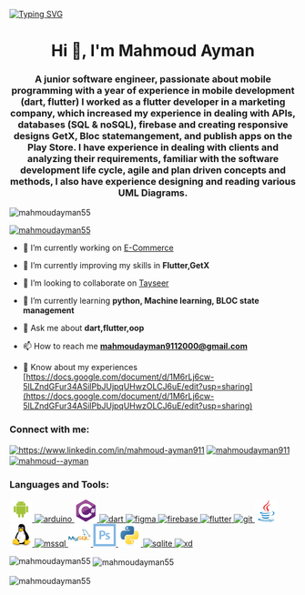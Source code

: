 [![Typing SVG](https://readme-typing-svg.herokuapp.com?size=50&color=00ADFF&center=true&vCenter=true&width=1000&height=200&lines=log(%22Welcome+To+My+GITHUB%22))](https://git.io/typing-svg)
<h1 align="center">Hi 👋, I'm Mahmoud Ayman</h1>
<h3 align="center">A junior software engineer, passionate about mobile programming with a year of experience in mobile development (dart, flutter) I worked as a flutter developer in a marketing company, which increased my experience in dealing with APIs, databases (SQL & noSQL), firebase and creating responsive designs GetX, Bloc statemangement, and publish apps on the Play Store. I have experience in dealing with clients and analyzing their requirements, familiar with the software development life cycle, agile and plan driven concepts and methods, I also have experience designing and reading various UML Diagrams.</h3>

<p align="left"> <img src="https://komarev.com/ghpvc/?username=mahmoudayman55&label=Profile%20views&color=00b3ff&style=flat" alt="mahmoudayman55" /> </p>

<p align="left"> <a href="https://github.com/ryo-ma/github-profile-trophy"><img src="https://github-profile-trophy.vercel.app/?username=mahmoudayman55" alt="mahmoudayman55" /></a> </p>

- 🔭 I’m currently working on [E-Commerce](https://github.com/mahmoudayman55/ecommerce)

- 🌱 I’m currently improving my skills in **Flutter,GetX**

- 👯 I’m looking to collaborate on [Tayseer](https://github.com/mahmoudayman55/Tayser)

- 🌱 I’m currently learning **python, Machine learning, BLOC state management**

- 💬 Ask me about **dart,flutter,oop**

- 📫 How to reach me **mahmoudayman9112000@gmail.com**

- 📄 Know about my experiences [https://docs.google.com/document/d/1M6rLj6cw-5lLZndGFur34ASilPbJUjpqUHwzOLCJ6uE/edit?usp=sharing](https://docs.google.com/document/d/1M6rLj6cw-5lLZndGFur34ASilPbJUjpqUHwzOLCJ6uE/edit?usp=sharing)

<h3 align="left">Connect with me:</h3>
<p align="left">
<a href="https://linkedin.com/in/https://www.linkedin.com/in/mahmoud-ayman911" target="blank"><img align="center" src="https://raw.githubusercontent.com/rahuldkjain/github-profile-readme-generator/master/src/images/icons/Social/linked-in-alt.svg" alt="https://www.linkedin.com/in/mahmoud-ayman911" height="30" width="40" /></a>
<a href="https://fb.com/mahmoudayman911" target="blank"><img align="center" src="https://raw.githubusercontent.com/rahuldkjain/github-profile-readme-generator/master/src/images/icons/Social/facebook.svg" alt="mahmoudayman911" height="30" width="40" /></a>
<a href="https://codeforces.com/profile/mahmoud--ayman" target="blank"><img align="center" src="https://raw.githubusercontent.com/rahuldkjain/github-profile-readme-generator/master/src/images/icons/Social/codeforces.svg" alt="mahmoud--ayman" height="30" width="40" /></a>
</p>

<h3 align="left">Languages and Tools:</h3>
<p align="left"> <a href="https://developer.android.com" target="_blank" rel="noreferrer"> <img src="https://raw.githubusercontent.com/devicons/devicon/master/icons/android/android-original-wordmark.svg" alt="android" width="40" height="40"/> </a> <a href="https://www.arduino.cc/" target="_blank" rel="noreferrer"> <img src="https://cdn.worldvectorlogo.com/logos/arduino-1.svg" alt="arduino" width="40" height="40"/> </a> <a href="https://www.w3schools.com/cs/" target="_blank" rel="noreferrer"> <img src="https://raw.githubusercontent.com/devicons/devicon/master/icons/csharp/csharp-original.svg" alt="csharp" width="40" height="40"/> </a> <a href="https://dart.dev" target="_blank" rel="noreferrer"> <img src="https://www.vectorlogo.zone/logos/dartlang/dartlang-icon.svg" alt="dart" width="40" height="40"/> </a> <a href="https://www.figma.com/" target="_blank" rel="noreferrer"> <img src="https://www.vectorlogo.zone/logos/figma/figma-icon.svg" alt="figma" width="40" height="40"/> </a> <a href="https://firebase.google.com/" target="_blank" rel="noreferrer"> <img src="https://www.vectorlogo.zone/logos/firebase/firebase-icon.svg" alt="firebase" width="40" height="40"/> </a> <a href="https://flutter.dev" target="_blank" rel="noreferrer"> <img src="https://www.vectorlogo.zone/logos/flutterio/flutterio-icon.svg" alt="flutter" width="40" height="40"/> </a> <a href="https://git-scm.com/" target="_blank" rel="noreferrer"> <img src="https://www.vectorlogo.zone/logos/git-scm/git-scm-icon.svg" alt="git" width="40" height="40"/> </a> <a href="https://www.java.com" target="_blank" rel="noreferrer"> <img src="https://raw.githubusercontent.com/devicons/devicon/master/icons/java/java-original.svg" alt="java" width="40" height="40"/> </a> <a href="https://www.linux.org/" target="_blank" rel="noreferrer"> <img src="https://raw.githubusercontent.com/devicons/devicon/master/icons/linux/linux-original.svg" alt="linux" width="40" height="40"/> </a> <a href="https://www.microsoft.com/en-us/sql-server" target="_blank" rel="noreferrer"> <img src="https://www.svgrepo.com/show/303229/microsoft-sql-server-logo.svg" alt="mssql" width="40" height="40"/> </a> <a href="https://www.mysql.com/" target="_blank" rel="noreferrer"> <img src="https://raw.githubusercontent.com/devicons/devicon/master/icons/mysql/mysql-original-wordmark.svg" alt="mysql" width="40" height="40"/> </a> <a href="https://www.photoshop.com/en" target="_blank" rel="noreferrer"> <img src="https://raw.githubusercontent.com/devicons/devicon/master/icons/photoshop/photoshop-line.svg" alt="photoshop" width="40" height="40"/> </a> <a href="https://www.python.org" target="_blank" rel="noreferrer"> <img src="https://raw.githubusercontent.com/devicons/devicon/master/icons/python/python-original.svg" alt="python" width="40" height="40"/> </a> <a href="https://www.sqlite.org/" target="_blank" rel="noreferrer"> <img src="https://www.vectorlogo.zone/logos/sqlite/sqlite-icon.svg" alt="sqlite" width="40" height="40"/> </a> <a href="https://www.adobe.com/products/xd.html" target="_blank" rel="noreferrer"> <img src="https://cdn.worldvectorlogo.com/logos/adobe-xd.svg" alt="xd" width="40" height="40"/> </a> </p>

<p><img align="left" src="https://github-readme-stats.vercel.app/api/top-langs?username=mahmoudayman55&show_icons=true&locale=en&layout=compact" alt="mahmoudayman55" /></p>

<p>&nbsp;<img align="center" src="https://github-readme-stats.vercel.app/api?username=mahmoudayman55&show_icons=true&locale=en" alt="mahmoudayman55" /></p>

<p><img align="center" src="https://github-readme-streak-stats.herokuapp.com/?user=mahmoudayman55&theme=dark" alt="mahmoudayman55" /></p>

